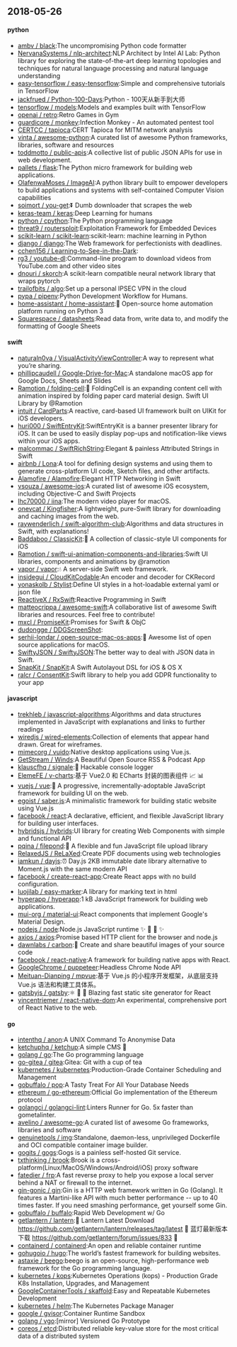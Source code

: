 ## 2018-05-26

#### python
* [ambv / black](https://github.com/ambv/black):The uncompromising Python code formatter
* [NervanaSystems / nlp-architect](https://github.com/NervanaSystems/nlp-architect):NLP Architect by Intel AI Lab: Python library for exploring the state-of-the-art deep learning topologies and techniques for natural language processing and natural language understanding
* [easy-tensorflow / easy-tensorflow](https://github.com/easy-tensorflow/easy-tensorflow):Simple and comprehensive tutorials in TensorFlow
* [jackfrued / Python-100-Days](https://github.com/jackfrued/Python-100-Days):Python - 100天从新手到大师
* [tensorflow / models](https://github.com/tensorflow/models):Models and examples built with TensorFlow
* [openai / retro](https://github.com/openai/retro):Retro Games in Gym
* [guardicore / monkey](https://github.com/guardicore/monkey):Infection Monkey - An automated pentest tool
* [CERTCC / tapioca](https://github.com/CERTCC/tapioca):CERT Tapioca for MITM network analysis
* [vinta / awesome-python](https://github.com/vinta/awesome-python):A curated list of awesome Python frameworks, libraries, software and resources
* [toddmotto / public-apis](https://github.com/toddmotto/public-apis):A collective list of public JSON APIs for use in web development.
* [pallets / flask](https://github.com/pallets/flask):The Python micro framework for building web applications.
* [OlafenwaMoses / ImageAI](https://github.com/OlafenwaMoses/ImageAI):A python library built to empower developers to build applications and systems with self-contained Computer Vision capabilities
* [soimort / you-get](https://github.com/soimort/you-get):⏬
Dumb downloader that scrapes the web
* [keras-team / keras](https://github.com/keras-team/keras):Deep Learning for humans
* [python / cpython](https://github.com/python/cpython):The Python programming language
* [threat9 / routersploit](https://github.com/threat9/routersploit):Exploitation Framework for Embedded Devices
* [scikit-learn / scikit-learn](https://github.com/scikit-learn/scikit-learn):scikit-learn: machine learning in Python
* [django / django](https://github.com/django/django):The Web framework for perfectionists with deadlines.
* [cchen156 / Learning-to-See-in-the-Dark](https://github.com/cchen156/Learning-to-See-in-the-Dark):
* [rg3 / youtube-dl](https://github.com/rg3/youtube-dl):Command-line program to download videos from YouTube.com and other video sites
* [dnouri / skorch](https://github.com/dnouri/skorch):A scikit-learn compatible neural network library that wraps pytorch
* [trailofbits / algo](https://github.com/trailofbits/algo):Set up a personal IPSEC VPN in the cloud
* [pypa / pipenv](https://github.com/pypa/pipenv):Python Development Workflow for Humans.
* [home-assistant / home-assistant](https://github.com/home-assistant/home-assistant):🏡
Open-source home automation platform running on Python 3
* [Squarespace / datasheets](https://github.com/Squarespace/datasheets):Read data from, write data to, and modify the formatting of Google Sheets

#### swift
* [naturaln0va / VisualActivityViewController](https://github.com/naturaln0va/VisualActivityViewController):A way to represent what you’re sharing.
* [phillipcaudell / Google-Drive-for-Mac](https://github.com/phillipcaudell/Google-Drive-for-Mac):A standalone macOS app for Google Docs, Sheets and Slides
* [Ramotion / folding-cell](https://github.com/Ramotion/folding-cell):📃
FoldingCell is an expanding content cell with animation inspired by folding paper card material design. Swift UI Library by @Ramotion
* [intuit / CardParts](https://github.com/intuit/CardParts):A reactive, card-based UI framework built on UIKit for iOS developers.
* [huri000 / SwiftEntryKit](https://github.com/huri000/SwiftEntryKit):SwiftEntryKit is a banner presenter library for iOS. It can be used to easily display pop-ups and notification-like views within your iOS apps.
* [malcommac / SwiftRichString](https://github.com/malcommac/SwiftRichString):Elegant & painless Attributed Strings in Swift
* [airbnb / Lona](https://github.com/airbnb/Lona):A tool for defining design systems and using them to generate cross-platform UI code, Sketch files, and other artifacts.
* [Alamofire / Alamofire](https://github.com/Alamofire/Alamofire):Elegant HTTP Networking in Swift
* [vsouza / awesome-ios](https://github.com/vsouza/awesome-ios):A curated list of awesome iOS ecosystem, including Objective-C and Swift Projects
* [lhc70000 / iina](https://github.com/lhc70000/iina):The modern video player for macOS.
* [onevcat / Kingfisher](https://github.com/onevcat/Kingfisher):A lightweight, pure-Swift library for downloading and caching images from the web.
* [raywenderlich / swift-algorithm-club](https://github.com/raywenderlich/swift-algorithm-club):Algorithms and data structures in Swift, with explanations!
* [Baddaboo / ClassicKit](https://github.com/Baddaboo/ClassicKit):💾
A collection of classic-style UI components for iOS
* [Ramotion / swift-ui-animation-components-and-libraries](https://github.com/Ramotion/swift-ui-animation-components-and-libraries):Swift UI libraries, components and animations by @ramotion
* [vapor / vapor](https://github.com/vapor/vapor):💧
A server-side Swift web framework.
* [insidegui / CloudKitCodable](https://github.com/insidegui/CloudKitCodable):An encoder and decoder for CKRecord
* [yonaskolb / Stylist](https://github.com/yonaskolb/Stylist):Define UI styles in a hot-loadable external yaml or json file
* [ReactiveX / RxSwift](https://github.com/ReactiveX/RxSwift):Reactive Programming in Swift
* [matteocrippa / awesome-swift](https://github.com/matteocrippa/awesome-swift):A collaborative list of awesome Swift libraries and resources. Feel free to contribute!
* [mxcl / PromiseKit](https://github.com/mxcl/PromiseKit):Promises for Swift & ObjC
* [dudongge / DDGScreenShot](https://github.com/dudongge/DDGScreenShot):
* [serhii-londar / open-source-mac-os-apps](https://github.com/serhii-londar/open-source-mac-os-apps):🚀
Awesome list of open source applications for macOS.
* [SwiftyJSON / SwiftyJSON](https://github.com/SwiftyJSON/SwiftyJSON):The better way to deal with JSON data in Swift.
* [SnapKit / SnapKit](https://github.com/SnapKit/SnapKit):A Swift Autolayout DSL for iOS & OS X
* [ralcr / ConsentKit](https://github.com/ralcr/ConsentKit):Swift library to help you add GDPR functionality to your app

#### javascript
* [trekhleb / javascript-algorithms](https://github.com/trekhleb/javascript-algorithms):Algorithms and data structures implemented in JavaScript with explanations and links to further readings
* [wiredjs / wired-elements](https://github.com/wiredjs/wired-elements):Collection of elements that appear hand drawn. Great for wireframes.
* [mimecorg / vuido](https://github.com/mimecorg/vuido):Native desktop applications using Vue.js.
* [GetStream / Winds](https://github.com/GetStream/Winds):A Beautiful Open Source RSS & Podcast App
* [klauscfhq / signale](https://github.com/klauscfhq/signale):👋
Hackable console logger
* [ElemeFE / v-charts](https://github.com/ElemeFE/v-charts):基于 Vue2.0 和 ECharts 封装的图表组件
📈
📊
* [vuejs / vue](https://github.com/vuejs/vue):🖖
A progressive, incrementally-adoptable JavaScript framework for building UI on the web.
* [egoist / saber.js](https://github.com/egoist/saber.js):A minimalistic framework for building static website using Vue.js
* [facebook / react](https://github.com/facebook/react):A declarative, efficient, and flexible JavaScript library for building user interfaces.
* [hybridsjs / hybrids](https://github.com/hybridsjs/hybrids):UI library for creating Web Components with simple and functional API
* [pqina / filepond](https://github.com/pqina/filepond):🌊
A flexible and fun JavaScript file upload library
* [RelaxedJS / ReLaXed](https://github.com/RelaxedJS/ReLaXed):Create PDF documents using web technologies
* [iamkun / dayjs](https://github.com/iamkun/dayjs):⏰
Day.js 2KB immutable date library alternative to Moment.js with the same modern API
* [facebook / create-react-app](https://github.com/facebook/create-react-app):Create React apps with no build configuration.
* [luojilab / easy-marker](https://github.com/luojilab/easy-marker):A library for marking text in html
* [hyperapp / hyperapp](https://github.com/hyperapp/hyperapp):1 kB JavaScript framework for building web applications.
* [mui-org / material-ui](https://github.com/mui-org/material-ui):React components that implement Google's Material Design.
* [nodejs / node](https://github.com/nodejs/node):Node.js JavaScript runtime
✨
🐢
🚀
✨
* [axios / axios](https://github.com/axios/axios):Promise based HTTP client for the browser and node.js
* [dawnlabs / carbon](https://github.com/dawnlabs/carbon):🎨
Create and share beautiful images of your source code
* [facebook / react-native](https://github.com/facebook/react-native):A framework for building native apps with React.
* [GoogleChrome / puppeteer](https://github.com/GoogleChrome/puppeteer):Headless Chrome Node API
* [Meituan-Dianping / mpvue](https://github.com/Meituan-Dianping/mpvue):基于 Vue.js 的小程序开发框架，从底层支持 Vue.js 语法和构建工具体系。
* [gatsbyjs / gatsby](https://github.com/gatsbyjs/gatsby):⚛️
📄
🚀
Blazing fast static site generator for React
* [vincentriemer / react-native-dom](https://github.com/vincentriemer/react-native-dom):An experimental, comprehensive port of React Native to the web.

#### go
* [intenthq / anon](https://github.com/intenthq/anon):A UNIX Command To Anonymise Data
* [ketchuphq / ketchup](https://github.com/ketchuphq/ketchup):A simple CMS
🍅
* [golang / go](https://github.com/golang/go):The Go programming language
* [go-gitea / gitea](https://github.com/go-gitea/gitea):Gitea: Git with a cup of tea
* [kubernetes / kubernetes](https://github.com/kubernetes/kubernetes):Production-Grade Container Scheduling and Management
* [gobuffalo / pop](https://github.com/gobuffalo/pop):A Tasty Treat For All Your Database Needs
* [ethereum / go-ethereum](https://github.com/ethereum/go-ethereum):Official Go implementation of the Ethereum protocol
* [golangci / golangci-lint](https://github.com/golangci/golangci-lint):Linters Runner for Go. 5x faster than gometalinter.
* [avelino / awesome-go](https://github.com/avelino/awesome-go):A curated list of awesome Go frameworks, libraries and software
* [genuinetools / img](https://github.com/genuinetools/img):Standalone, daemon-less, unprivileged Dockerfile and OCI compatible container image builder.
* [gogits / gogs](https://github.com/gogits/gogs):Gogs is a painless self-hosted Git service.
* [txthinking / brook](https://github.com/txthinking/brook):Brook is a cross-platform(Linux/MacOS/Windows/Android/iOS) proxy software
* [fatedier / frp](https://github.com/fatedier/frp):A fast reverse proxy to help you expose a local server behind a NAT or firewall to the internet.
* [gin-gonic / gin](https://github.com/gin-gonic/gin):Gin is a HTTP web framework written in Go (Golang). It features a Martini-like API with much better performance -- up to 40 times faster. If you need smashing performance, get yourself some Gin.
* [gobuffalo / buffalo](https://github.com/gobuffalo/buffalo):Rapid Web Development w/ Go
* [getlantern / lantern](https://github.com/getlantern/lantern):🔴
Lantern Latest Download https://github.com/getlantern/lantern/releases/tag/latest
🔴
蓝灯最新版本下载 https://github.com/getlantern/forum/issues/833
🔴
* [containerd / containerd](https://github.com/containerd/containerd):An open and reliable container runtime
* [gohugoio / hugo](https://github.com/gohugoio/hugo):The world’s fastest framework for building websites.
* [astaxie / beego](https://github.com/astaxie/beego):beego is an open-source, high-performance web framework for the Go programming language.
* [kubernetes / kops](https://github.com/kubernetes/kops):Kubernetes Operations (kops) - Production Grade K8s Installation, Upgrades, and Management
* [GoogleContainerTools / skaffold](https://github.com/GoogleContainerTools/skaffold):Easy and Repeatable Kubernetes Development
* [kubernetes / helm](https://github.com/kubernetes/helm):The Kubernetes Package Manager
* [google / gvisor](https://github.com/google/gvisor):Container Runtime Sandbox
* [golang / vgo](https://github.com/golang/vgo):[mirror] Versioned Go Prototype
* [coreos / etcd](https://github.com/coreos/etcd):Distributed reliable key-value store for the most critical data of a distributed system
